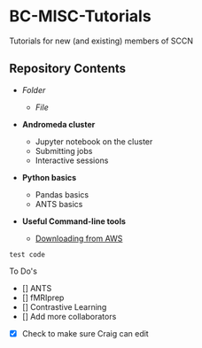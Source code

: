 # BC-MISC-Tutorials
 Tutorials for new (and existing) members of SCCN
 
## Repository Contents

* _Folder_
  * _File_

* **Andromeda cluster**
  * Jupyter notebook on the cluster
  * Submitting jobs
  * Interactive sessions

* **Python basics**
  * Pandas basics
  * ANTS basics

* **Useful Command-line tools**
  * [Downloading from AWS](aws_s3_commands.md)


` test code `

To Do's 

- [] ANTS
- [] fMRIprep
- [] Contrastive Learning
- [] Add more collaborators 
- [X] Check to make sure Craig can edit
